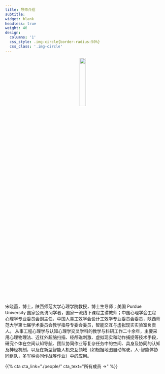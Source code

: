 ```yaml
---
title: 导师介绍
subtitle:
widget: blank
headless: true
weight: 40
design:
  columns: '1'
  css_style: .img-circle{border-radius:50%}
  css_class: '.img-circle'
---
```

<div align=center>
<img src="https://faculty.snnu.edu.cn/_tsf/00/14/IJ7R7bUFVNRn.png" width="20%" height="20%" />
</div>



宋晓蕾，博士，陕西师范大学心理学院教授，博士生导师；美国 Purdue University 国家公派访问学者，国家一流线下课程主讲教师；中国心理学会工程心理学专业委员会副主任，中国人类工效学会设计工效学专业委员会委员，陕西师范大学第七届学术委员会教学指导专委会委员，智能交互与虚拟现实实验室负责人。
从事工程心理学与认知心理学交叉学科的教学与科研工作二十余年，主要采用心理物理法、近红外超脑扫描、经颅磁刺激、虚拟现实和动作捕捉等技术手段，研究个体在空间认知导航、团队协同作业等复杂任务中的空间、具身及协同的认知及神经机制，以及在新型智能人机交互领域（如根据地图自动驾驶，人-智能体协同组队，多军种协同作战等作业）中的应用。

{{% cta cta_link="./people/" cta_text="所有成员 →" %}}
